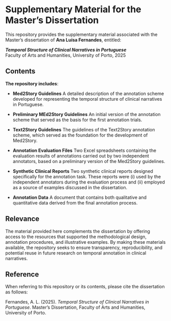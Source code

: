 # Supplementary Material for the Master’s Dissertation  

This repository provides the supplementary material associated with the Master’s dissertation of **Ana Luísa Fernandes**, entitled:  

**_Temporal Structure of Clinical Narratives in Portuguese_**  
Faculty of Arts and Humanities, University of Porto, 2025  

## Contents  

**The repository includes**:

- **Med2Story Guidelines**
A detailed description of the annotation scheme developed for representing the temporal structure of clinical narratives in Portuguese.

- **Preliminary MEd2Story Guidelines**
An initial version of the annotation scheme that served as the basis for the first annotation trials.

- **Text2Story Guidelines**
The guidelines of the Text2Story annotation scheme, which served as the foundation for the development of Med2Story.

- **Annotation Evaluation Files**
Two Excel spreadsheets containing the evaluation results of annotations carried out by two independent annotators, based on a preliminary version of the Med2Story guidelines.

- **Synthetic Clinical Reports**
Two synthetic clinical reports designed specifically for the annotation task. These reports were (i) used by the independent annotators during the evaluation process and (ii) employed as a source of examples discussed in the dissertation.

- **Annotation Data**
A document that contains both qualitative and quantitative data derived from the final annotation process.

  
## Relevance  

The material provided here complements the dissertation by offering access to the resources that supported the methodological design, annotation procedures, and illustrative examples. By making these materials available, the repository seeks to ensure transparency, reproducibility, and potential reuse in future research on temporal annotation in clinical narratives.  

## Reference  

When referring to this repository or its contents, please cite the dissertation as follows:  

Fernandes, A. L. (2025). *Temporal Structure of Clinical Narratives in Portuguese*. Master’s Dissertation, Faculty of Arts and Humanities, University of Porto.  
